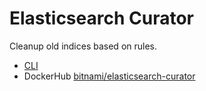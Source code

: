 # Elasticsearch Curator

Cleanup old indices based on rules.

* [CLI](https://www.elastic.co/guide/en/elasticsearch/client/curator/current/cli.html)
* DockerHub [bitnami/elasticsearch-curator](https://hub.docker.com/r/bitnami/elasticsearch-curator)